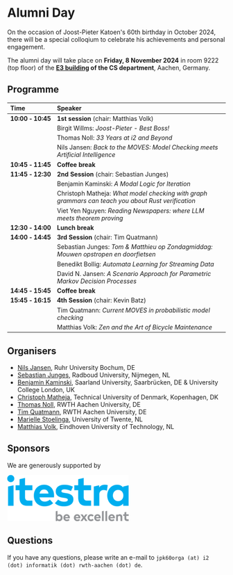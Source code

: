 # Alumni Day

On the occasion of Joost-Pieter Katoen's 60th birthday in October 2024, there will be a special colloqium to celebrate his achievements and personal engagement.

The alumni day will take place on **Friday, 8 November 2024** in room 9222 (top floor) of the **[E3 building](https://www.informatik.rwth-aachen.de/cms/informatik/fachgruppe/informatik-zentrum/~most/lageplaene/?lidx=1) of the CS department**, Aachen, Germany.

## Programme

| Time                               | Speaker                                                                                            |
|:-----------------------------------|:---------------------------------------------------------------------------------------------------|
| **10:00&nbsp;&#x2011;&nbsp;10:45** | **1st session** (chair: Matthias Volk)                                                             |
|                                    | Birgit Willms: *Joost-Pieter - Best Boss!*                                                         |
|                                    | Thomas Noll: *33 Years at i2 and Beyond*                                                           |
|                                    | Nils Jansen: *Back to the MOVES: Model Checking meets Artificial Intelligence*                     |
| **10:45&nbsp;&#x2011;&nbsp;11:45** | **Coffee break**                                                                                   |
| **11:45&nbsp;&#x2011;&nbsp;12:30** | **2nd Session** (chair: Sebastian Junges)                                                          |
|                                    | Benjamin Kaminski: *A Modal Logic for Iteration*                                                   |
|                                    | Christoph Matheja: *What model checking with graph grammars can teach you about Rust verification* |
|                                    | Viet Yen Nguyen: *Reading Newspapers: where LLM meets theorem proving*                             |
| **12:30&nbsp;&#x2011;&nbsp;14:00** | **Lunch break**                                                                                    |
| **14:00&nbsp;&#x2011;&nbsp;14:45** | **3rd Session** (chair: Tim Quatmann)                                                              |
|                                    | Sebastian Junges: *Tom & Matthieu op Zondagmiddag: Mouwen opstropen en doorfietsen*                |
|                                    | Benedikt Bollig: *Automata Learning for Streaming Data*                                            |
|                                    | David N. Jansen: *A Scenario Approach for Parametric Markov Decision Processes*                    |
| **14:45&nbsp;&#x2011;&nbsp;15:45** | **Coffee break**                                                                                   |
| **15:45&nbsp;&#x2011;&nbsp;16:15** | **4th Session** (chair: Kevin Batz)                                                                |
|                                    | Tim Quatmann: *Current MOVES in probabilistic model checking*                                      |
|                                    | Matthias Volk: *Zen and the Art of Bicycle Maintenance*                                            |


## Organisers

- [Nils Jansen](https://nilsjansen.org), Ruhr University Bochum, DE
- [Sebastian Junges](https://sjunges.github.io), Radboud University, Nijmegen, NL
- [Benjamin Kaminski](https://quave.cs.uni-saarland.de/benjamin-kaminski/), Saarland University, Saarbrücken, DE & University College London, UK
- [Christoph Matheja](https://cmath.eu/), Technical University of Denmark, Kopenhagen, DK
- [Thomas Noll](https://moves.rwth-aachen.de/people/noll/), RWTH Aachen University, DE
- [Tim Quatmann](https://moves.rwth-aachen.de/people/quatmann/), RWTH Aachen University, DE
- [Marielle Stoelinga](https://people.utwente.nl/m.i.a.stoelinga), University of Twente, NL
- [Matthias Volk](https://research.tue.nl/en/persons/matthias-volk), Eindhoven University of Technology, NL

## Sponsors

We are generously supported by 

![image](itestra.png)

## Questions

If you have any questions, please write an e-mail to ```jpk60orga (at) i2 (dot) informatik (dot) rwth-aachen (dot) de```.
